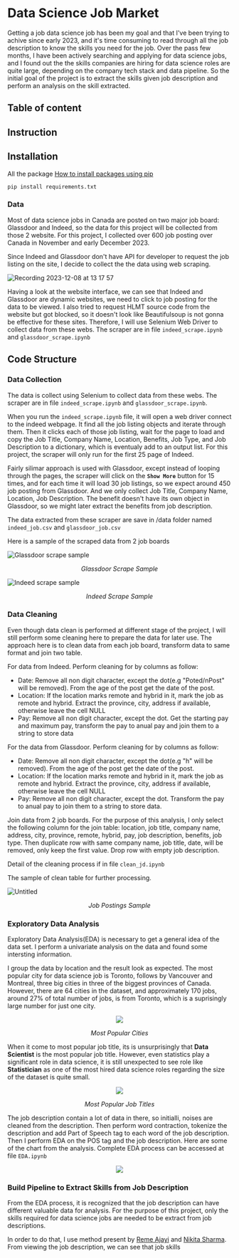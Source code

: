 # Data Science Job Market

Getting a job data science job has been my goal and that I've been trying to achive since early 2023, and it's time consuming to read through all the job description to know the skills you need for the job. Over the pass few months, I have been actively searching and applying for data science jobs, and I found out the the skills companies are hiring for data science roles are quite large, depending on the company tech stack and data pipeline. So the initial goal of the project is to extract the skills given job description and perform an analysis on the skill extracted.

## Table of content

## Instruction

## Installation
All the package 
[How to install packages using pip]([https://www.google.com](https://packaging.python.org/en/latest/tutorials/installing-packages/)https://packaging.python.org/en/latest/tutorials/installing-packages/)  
```console
pip install requirements.txt
```


### Data

Most of data science jobs in Canada are posted on two major job board: Glassdoor and Indeed, so the data for this project will be collected from those 2 website. For this project, I collected over 600 job posting over Canada in November and early December 2023.  

Since Indeed and Glassdoor don't have API for developer to request the job listing on the site, I decide to collect the the data using web scraping.

![Recording 2023-12-08 at 13 17 57](https://github.com/alextr1602/data-science-job-market/assets/134574511/936f23c7-e1a4-444b-bae1-c08f2081c159)
 
Having a look at the website interface, we can see that Indeed and Glassdoor are dynamic websites, we need to click to job posting for the data to be viewed. I also tried to request HLMT source code from the website but got blocked, so it doesn't look like Beautifulsoup is not gonna be effective for these sites. Therefore, I will use Selenium Web Driver to collect data from these webs. The scraper are in file `indeed_scrape.ipynb` and `glassdoor_scrape.ipynb`  

## Code Structure 

### Data Collection

The data is collect using Selenium to collect data from these webs. The scraper are in file `indeed_scrape.ipynb` and `glassdoor_scrape.ipynb`.  

When you run the `indeed_scrape.ipynb` file, it will open a web driver connect to the indeed webpage. It find all the job listing objects and iterate through them. Then it clicks each of those job listing, wait for the page to load and copy the Job Title, Company Name, Location, Benefits, Job Type, and Job Description to a dictionary, which is eventualy add to an output list. For this project, the scraper will only run for the first 25 page of Indeed.

Fairly silimar approach is used with Glassdoor, except instead of looping through the pages, the scraper will click on the **`Show More`** button for 15 times, and for each time it will load 30 job listings, so we expect around 450 job posting from Glassdoor. And we only collect Job Title, Company Name, Location, Job Description. The benefit doesn't have its own object in Glassdoor, so we might later extract the benefits from job description.

The data extracted from these scraper are save in /data folder named `indeed_job.csv` and `glassdoor_job.csv`  

Here is a sample of the scraped data from 2 job boards

![Glassdoor scrape sample](https://github.com/alextr1602/data-science-job-market/assets/134574511/f3100043-f24b-44c7-804d-095c625dc4ee)
<p align="center" ><em> Glassdoor Scrape Sample </p></em>

![Indeed scrape sample](https://github.com/alextr1602/data-science-job-market/assets/134574511/c03bd64c-ee70-4e6c-acb2-92a7f46217e6)  
<p align="center"><em> Indeed Scrape Sample </p></em>
  
### Data Cleaning

Even though data clean is performed at different stage of the project, I will still perform some cleaning here to prepare the data for later use. The approach here is to clean data from each job board, transform data to same format and join two table.  

For data from Indeed. Perform cleaning for by columns as follow:
- Date: Remove all non digit character, except the dot(e.g "Poted/nPost" will be removed). From the age of the post get the date of the post.
- Location: If the location marks remote and hybrid in it, mark the job as remote and hybrid. Extract the province, city, address if available, otherwise leave the cell NULL
- Pay: Remove all non digit character, except the dot. Get the starting pay and maximum pay, transform the pay to anual pay and join them to a string to store data

For the data from Glassdoor. Perform cleaning for by columns as follow:
- Date: Remove all non digit character, except the dot(e.g "h" will be removed). From the age of the post get the date of the post.
- Location: If the location marks remote and hybrid in it, mark the job as remote and hybrid. Extract the province, city, address if available, otherwise leave the cell NULL
- Pay: Remove all non digit character, except the dot. Transform the pay to anual pay to join them to a string to store data.  

Join data from 2 job boards. For the purpose of this analysis, I only select the following column for the join table: location, job title, company name, address, city, province, remote, hybrid, pay, job description, benefits, job type. Then duplicate row with same company name, job title, date, will be removed, only keep the first value. Drop row with empty job description.

Detail of the cleaning process if in file `clean_jd.ipynb`

The sample of clean table for further processing.

![Untitled](https://github.com/alextr1602/data-science-job-market/assets/134574511/e1e98049-0f50-4e82-b46f-aa6bc7184946)
<p align="center"><em> Job Postings Sample </p></em>

### Exploratory Data Analysis

Exploratory Data Analysis(EDA) is necessary to get a general idea of the data set. I perform a univariate analysis on the data and found some intersting information. 

I group the data by location and the result look as expected. The most popular city for data science job is Toronto, follows by Vancouver and Montreal, three big cities in three of the biggest provinces of Canada. However, there are 64 cities in the dataset, and approximately 170 jobs, around 27% of total number of jobs, is from Toronto, which is a suprisingly large number for just one city. 
<p align="center">
  <img src="https://github.com/alextr1602/data-science-job-market/assets/134574511/748d55fa-5bcb-42b0-9595-283dde1bd032"/>
</p>
<p align="center"><em> Most Popular Cities </p></em>


When it come to most popular job title, its is unsurprisingly that **Data Scientist** is the most popular job title. However, even statistics play a significant role in data science, it is still unexpected to see role like **Statistician** as one of the most hired data science roles regarding the size of the dataset is quite small. 
<p align="center">
  <img src="https://github.com/alextr1602/data-science-job-market/assets/134574511/d9bc957a-c4d4-4c82-8428-e52e9a3b0b9b"/>
</p>
<p align="center"><em> Most Popular Job Titles </p></em>

The job description contain a lot of data in there, so initialli, noises are cleaned from the description. Then perform word contraction, tokenize the description and add Part of Speech tag to each word of the job description. Then I perform EDA on the POS tag and the job description. Here are some of the chart from the analysis. Complete EDA process can be accessed at file `EDA.ipynb`

<p align="center">
  <img src="https://github.com/AlexDatTr/data-science-job-market/assets/134574511/82bd9917-c8c9-4b1e-928b-65d5244ca145"/>
</p>

### Build Pipeline to Extract Skills from Job Description 

From the EDA process, it is recognized that the job description can have different valuable data for analysis. For the purpose of this project, only the skills required for data science jobs are needed to be extract from job descriptions. 

In order to do that, I use method present by [Reme Ajayi](https://www.google.com](https://medium.com/@Olohireme/job-skills-extraction-from-data-science-job-posts-38fd58b94675)https://medium.com/@Olohireme/job-skills-extraction-from-data-science-job-posts-38fd58b94675) and [Nikita Sharma](https://confusedcoders.com/wp-content/uploads/2019/09/Job-Skills-extraction-with-LSTM-and-Word-Embeddings-Nikita-Sharma.pdf). From viewing the job description, we can see that job skills

